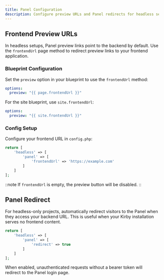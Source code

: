```yaml
---
title: Panel Configuration
description: Configure preview URLs and Panel redirects for headless setups.
---
```


## Frontend Preview URLs

In headless setups, Panel preview links point to the backend by default. Use the `frontendUrl` page method to redirect preview links to your frontend application.

### Blueprint Configuration

Set the `preview` option in your blueprint to use the `frontendUrl` method:

```yaml [site/blueprints/pages/default.yml]
options:
  preview: "{{ page.frontendUrl }}"
```

For the site blueprint, use `site.frontendUrl`:

```yaml [site/blueprints/site.yml]
options:
  preview: "{{ site.frontendUrl }}"
```

### Config Setup

Configure your frontend URL in `config.php`:

```php [config.php]
return [
    'headless' => [
        'panel' => [
            'frontendUrl' => 'https://example.com'
        ]
    ]
];
```

::note
If `frontendUrl` is empty, the preview button will be disabled.
::

## Panel Redirect

For headless-only projects, automatically redirect visitors to the Panel when they access your backend URL. This is useful when your Kirby installation serves no frontend content.

```php [config.php]
return [
    'headless' => [
        'panel' => [
            'redirect' => true
        ]
    ]
];
```

When enabled, unauthenticated requests without a bearer token will redirect to the Panel login page.
